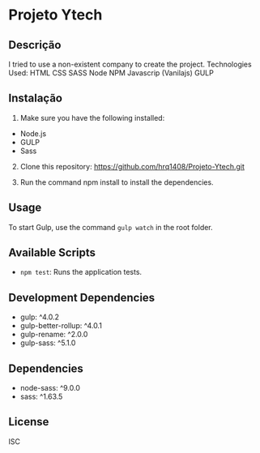 # Projeto Ytech

## Descrição
I tried to use a non-existent company to create the project.
Technologies Used:
HTML
CSS
SASS
Node
NPM
Javascrip (Vanilajs)
GULP

## Instalação
1. Make sure you have the following installed:
 - Node.js 
 - GULP
 - Sass

2. Clone this repository:
https://github.com/hrq1408/Projeto-Ytech.git

3. Run the command npm install to install the dependencies.

## Usage
To start Gulp, use the command `gulp watch` in the root folder.

## Available Scripts
- `npm test`: Runs the application tests.

## Development Dependencies
- gulp: ^4.0.2
- gulp-better-rollup: ^4.0.1
- gulp-rename: ^2.0.0
- gulp-sass: ^5.1.0

## Dependencies
- node-sass: ^9.0.0
- sass: ^1.63.5

## License
ISC

